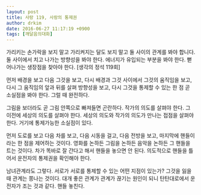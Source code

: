 ```yaml
---
layout: post
title: 사랑 119, 사랑의 통제권
author: drkim
date: 2016-06-27 11:17:19 +0900
tags: [깨달음의대화]
---
```

가리키는 손가락을 보지 말고 가리켜지는 달도 보지 말고 둘 사이의 관계를 봐야 합니다. 둘 사이에서 치고 나가는 방향성을 봐야 한다. 에너지가 유입되는 부분을 봐야 한다. 뻗어나가는 생장점을 찾아야 한다. [생각의 정석 119회]

  


먼저 배경을 보고 다음 그것을 보고, 다시 배경과 그것 사이에서 그것의 움직임을 보고, 다시 그 움직임의 앞과 뒤를 살펴 방향성을 보고, 다시 그것을 통제할 수 있는 한 점 곧 소실점을 봐야 한다. 그럴 때 완전하다. 

  


그림을 보더라도 곧 그림 안쪽으로 빠져들면 곤란하다. 작가의 의도를 살펴야 한다. 그 이전에 세상의 의도를 살펴야 한다. 세상의 의도와 작가의 의도가 만나는 접점을 살펴야 한다. 거기에 통제가능한 소실점이 있다. 

  


먼저 도로를 보고 다음 차를 보고, 다음 시동을 걸고, 다음 전방을 보고, 마지막에 핸들이라는 한 점을 제어하는 것이다. 영화를 논하든 그림을 논하든 음악을 논하든 그 핸들을 트는 것이다. 차가 똑바로 잘 간다고 해서 핸들을 놓으면 안 된다. 의도적으로 핸들을 틀어서 운전자의 통제권을 확인해야 한다. 

  


남녀관계라도 그렇다. 서로가 서로를 통제할 수 있는 어떤 지점이 있는가? 그것을 잃을 때 관계는 쫑나는 것이다. 대개 좋은 관계가 관계가 끊기는 원인이 되니 탄탄대로에서 운전자가 조는 것과 같다. 핸들 놓친다.